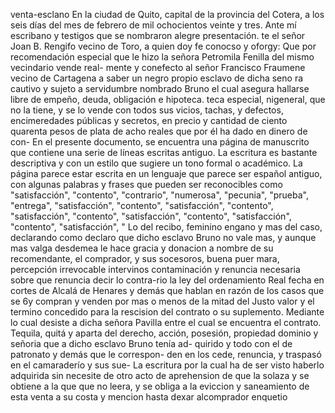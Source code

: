 venta-esclano
En la ciudad de Quito, capital de la provincia del Cotera, a los seis días del mes de febrero de mil ochocientos veinte y tres. Ante mí escribano y testigos que se nombraron alegre presentación.
te el señor Joan B. Rengifo vecino de Toro, a quien doy fe
conocso y oforgy: Que por recomendación especial que le hizo
la señora Petromila Fenilla del mismo vecindario vende real-
mente y conefecto al señor Francisco Fraumene vecino
de Cartagena a saber un negro propio esclavo de dicha seno ra cautivo y sujeto a servidumbre nombrado Bruno el cual asegura hallarse libre de empeño, deuda, obligación e hipoteca.
teca especial, nigeneral, que no la tiene, y se lo vende con todos sus vicios, tachas, y defectos, encimeredades públicas y secretos, en precio y cantidad de ciento quarenta pesos de plata de acho reales que por él ha dado en dinero de con-
En el presente documento, se encuentra una página de manuscrito que contiene una serie de líneas escritas antiguo. La escritura es bastante descriptiva y con un estilo que sugiere un tono formal o académico. La página parece estar escrita en un lenguaje que parece ser español antiguo, con algunas palabras y frases que pueden ser reconocibles como "satisfacción", "contento", "contrario", "numerosa", "pecunia", "prueba", "entrega", "satisfacción", "contento", "satisfacción", "contento", "satisfacción", "contento", "satisfacción", "contento", "satisfacción", "contento", "satisfacción", "
Lo del recibo, feminino engano y mas del caso, declarando como declaro que dicho esclavo Bruno no vale mas, y aunque mas valga desdemea le hace gracia y donacion a nombre de su recomendante, el comprador, y sus socesoros, buena puer
mara, percepción irrevocable intervinos contaminación y renuncia necesaria sobre que renuncia decir lo contra-rio la ley del ordenamiento Real fecha en cortes de Alcalá de Henares y demás que hablan en razón de los casos que se
6y
compran y venden por mas o menos de la mitad del Justo
valor y el termino concedido para la rescision del contrato
o su suplemento. Mediante lo cual desiste a dicha señora
Pavilla entre el cual se encuentra el contrato.
Tequila, quitá y aparta del derecho, acción, posesión, propiedad dominio y señoria que a dicho esclavo Bruno tenía ad- quirido y todo con el de patronato y demás que le correspon- den en los cede, renuncia, y traspasó en el camaraderío y sus sue-
La escritura por la cual ha de ser visto haberlo adquirida sin necesite de otro acto de aprehension de que la solaza y se obtiene a la que
que no leera, y se obliga a la eviccion y saneamiento de esta venta a su costa y mencion hasta dexar alcomprador enquetio